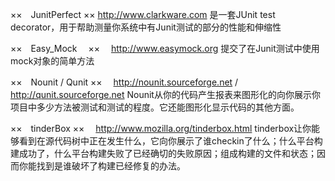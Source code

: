 ××　JunitPerfect ××
http://www.clarkware.com
是一套JUnit test decorator，用于帮助测量你系统中有Junit测试的部分的性能和伸缩性

××　Easy_Mock   　××　
http://www.easymock.org
提交了在Junit测试中使用mock对象的简单方法

××　Nounit / Qunit   ××　
http://nounit.sourceforge.net / http://qunit.sourceforge.net
Nounit从你的代码产生报表来图形化的向你展示你项目中多少方法被测试和测试的程度。它还能图形化显示代码的其他方面。

××　tinderBox  ××　 
http://www.mozilla.org/tinderbox.html
tinderbox让你能够看到在源代码树中正在发生什么，它向你展示了谁checkin了什么；什么平台构建成功了，什么平台构建失败了已经确切的失败原因；组成构建的文件和状态；因而你能找到是谁破坏了构建已经修复的办法。
